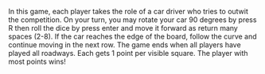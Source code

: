 In this game, each player takes the role of a car driver who tries to outwit the competition.
On your turn, you may rotate your car 90 degrees by press R then roll the dice by press enter and move it forward as return many spaces (2-8). If the car reaches the edge of the board, follow the curve and continue moving in the next row.
The game ends when all players have played all roadways. Each gets 1 point per visible square. The player with most points wins!
